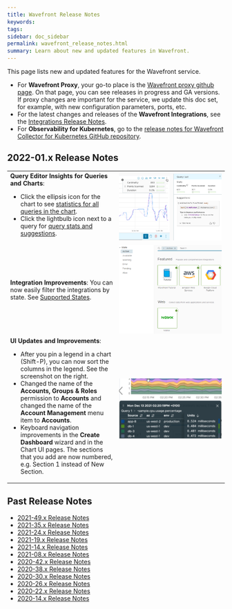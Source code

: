 ```yaml
---
title: Wavefront Release Notes
keywords:
tags:
sidebar: doc_sidebar
permalink: wavefront_release_notes.html
summary: Learn about new and updated features in Wavefront.
---
```


This page lists new and updated features for the Wavefront service.

* For **Wavefront Proxy**, your go-to place is the [Wavefront proxy github page](https://GitHub.com/wavefrontHQ/java/releases). On that page, you can see releases in progress and GA versions. If proxy changes are important for the service, we update this doc set, for example, with new configuration parameters, ports, etc.
* For the latest changes and releases of the **Wavefront Integrations**, see the [Integrations Release Notes](integrations_new_changed.html).
* For  **Observability for Kubernetes**, go to the [release notes for Wavefront Collector for Kubernetes GitHub repository](https://github.com/wavefrontHQ/wavefront-collector-for-kubernetes/releases).


## 2022-01.x Release Notes

<table style="width: 100%;">
<tbody>
<tr>
<td width="50%">
<strong>Query Editor Insights for Queries and Charts</strong>:
<ul><li>Click the ellipsis icon for the chart to see <a href="query_language_performance.html#use-statistics-and-suggestions">statistics for all queries in the chart</a>.</li>
<li>Click the lightbulb icon next to a query for <a href="query_language_performance.html#query-stats-and-suggestions">query stats and suggestions</a>.</li></ul>
</td>
<td width="50%"><img src="/images/stats_all.png" alt="Chart stats and query stats."></td>
</tr>
<tr>
<td width="50%">
<strong>Integration Improvements</strong>: You can now easily filter the integrations by state. See <a href="integrations.html#supported-states">Supported States</a>.
</td>
<td width="50%"><img src="/images/integration_state_relnotes.png" alt="List of integrations filtered by active state."></td>
</tr>
<tr>
<td width="50%">
<strong>UI Updates and Improvements</strong>:
<ul>
<li>After you pin a legend in a chart (Shift-P), you can now sort the columns in the legend. See the screenshot on the right.</li>
<li>Changed the name of the <strong>Accounts, Groups & Roles</strong> permission to <strong>Accounts</strong> and changed the name of the <strong>Account Management</strong> menu item to <strong>Accounts</strong>. </li>
<li>Keyboard navigation improvements in the <strong>Create Dashboard</strong> wizard and in the Chart UI pages. The sections that you add are now numbered, e.g. Section 1 instead of New Section. </li>
</ul>
</td>
<td width="50%"><img src="/images/sort_legend.png" alt="A pinned legend with up and down arrows for each column."></td>
</tr>
<!---
<tr>
<td width="50%">
<strong>Application Map Performance Improvements</strong>: The team has improved the App Map performance significantly. <br><br>As part of that effort, the App Map no longer shows the node count by default. Check <strong>Show Node Counts</strong> in the App Map settings to change the default.
</td>
<td width="50%"><img src="/images/show_node_counts.png" alt="App Map settings screenshot, show node count not checked."></td>
</tr>
--->
</tbody>
</table>

<!---
* **UI Updates and Improvements**:
  - Changed the name of the **Accounts, Groups & Roles** permission to **Accounts** and changed the name of the **Account Management** menu item to **Accounts**.
  - Keyboard navigation fixes in the Create Dashboard wizard and in the Chart UI pages. The sections that you add are now numbered, e.g. Section 1 instead of New Section.
  - After you pin a legend in a chart, you can sort the columns in the legend.--->

<!---
* **Chart Builder UI Improvements**: When you create a chart and enter a query, you can click the lightbulb icon on the right to get some hints and insights on the functions that you're using. These hints and insights will help you to understand the Wavefront query language, predict cardinality issues, and improve performance. In addition, we show a pop-up window with definitions and tips when you hover over the data displayed in the chart. This pop-up window includes:
  - Points Scanned: Raw metric points for a query.
  - Duration: Time between query start and return of result.
  - Cardinality: Number of unique time series. A unique time series has unique metric name, source name and point tags (key and value).
--https://jira.eng.vmware.com/browse/MONIT-23306 Ask Renate to confirm about this feature and https://jira.eng.vmware.com/browse/MONIT-25866--->





## Past Release Notes

- [2021-49.x Release Notes](2021.49.x_release_notes.html)
- [2021-35.x Release Notes](2021.35.x_release_notes.html)
- [2021-24.x Release Notes](2021.24.x_release_notes.html)
- [2021-19.x Release Notes](2021.19.x_release_notes.html)
- [2021-14.x Release Notes](2021.14.x_release_notes.html)
- [2021-08.x Release Notes](2021.08.x_release_notes.html)
- [2020-42.x Release Notes](2020.42.x_release_notes.html)
- [2020-38.x Release Notes](2020.38.x_release_notes.html)
- [2020-30.x Release Notes](2020.30.x_release_notes.html)
- [2020-26.x Release Notes](2020.26.x_release_notes.html)
- [2020-22.x Release Notes](2020.22.x_release_notes.html)
- [2020-14.x Release Notes](2020.14.x_release_notes.html)
